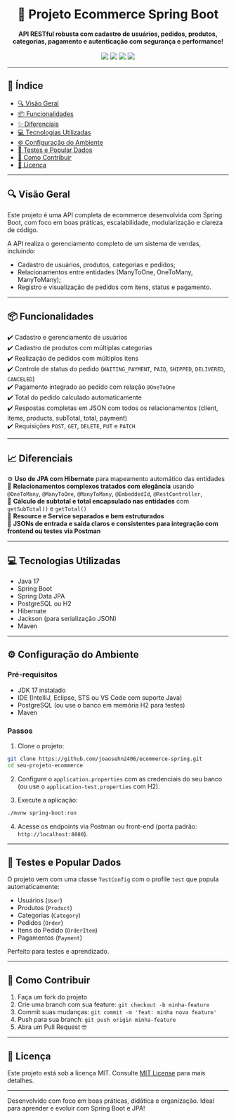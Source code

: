 <h1 align="center">🛒 Projeto Ecommerce Spring Boot</h1>

<div align="center">
  <strong>API RESTful robusta com cadastro de usuários, pedidos, produtos, categorias, pagamento e autenticação com segurança e performance!</strong>
</div>

<br />

<div align="center">
  <img src="https://img.shields.io/badge/SpringBoot-2.7.0-brightgreen?style=for-the-badge&logo=spring"/>
  <img src="https://img.shields.io/badge/Java-17-blue?style=for-the-badge&logo=java"/>
  <img src="https://img.shields.io/badge/PostgreSQL-Database-blue?style=for-the-badge&logo=postgresql"/>
  <img src="https://img.shields.io/badge/JPA-Hibernate-orange?style=for-the-badge"/>
</div>

---

## 📖 Índice

- [🔍 Visão Geral](#-visão-geral)
- [📦 Funcionalidades](#-funcionalidades)
- [✨ Diferenciais](#-diferenciais)
- [💻 Tecnologias Utilizadas](#-tecnologias-utilizadas)
- [⚙️ Configuração do Ambiente](#-configuração-do-ambiente)
- [🧪 Testes e Popular Dados](#-testes-e-popular-dados)
- [🤝 Como Contribuir](#-como-contribuir)
- [📄 Licença](#-licença)

---

## 🔍 Visão Geral

Este projeto é uma API completa de ecommerce desenvolvida com Spring Boot, com foco em boas práticas, escalabilidade, modularização e clareza de código. 

A API realiza o gerenciamento completo de um sistema de vendas, incluindo:
- Cadastro de usuários, produtos, categorias e pedidos;
- Relacionamentos entre entidades (ManyToOne, OneToMany, ManyToMany);
- Registro e visualização de pedidos com itens, status e pagamento.

---

## 📦 Funcionalidades

✔️ Cadastro e gerenciamento de usuários  
✔️ Cadastro de produtos com múltiplas categorias  
✔️ Realização de pedidos com múltiplos itens  
✔️ Controle de status do pedido (`WAITING_PAYMENT`, `PAID`, `SHIPPED`, `DELIVERED`, `CANCELED`)  
✔️ Pagamento integrado ao pedido com relação `@OneToOne`  
✔️ Total do pedido calculado automaticamente  
✔️ Respostas completas em JSON com todos os relacionamentos (client, items, products, subTotal, total, payment)  
✔️ Requisições `POST`, `GET`, `DELETE`, `PUT` e `PATCH`  

---

## 📈 Diferenciais

⚙️ **Uso de JPA com Hibernate** para mapeamento automático das entidades  
🔁 **Relacionamentos complexos tratados com elegância** usando `@OneToMany`, `@ManyToOne`, `@ManyToMany`, `@EmbeddedId`, `@RestController`,   
🧠 **Cálculo de subtotal e total encapsulado nas entidades** com `getSubTotal()` e `getTotal()`  
📐 **Resource e Service separados e bem estruturados**  
🎯 **JSONs de entrada e saída claros e consistentes para integração com frontend ou testes via Postman**  

---

## 💻 Tecnologias Utilizadas

- Java 17
- Spring Boot
- Spring Data JPA
- PostgreSQL ou H2
- Hibernate
- Jackson (para serialização JSON)
- Maven

---

## ⚙️ Configuração do Ambiente

### Pré-requisitos

- JDK 17 instalado
- IDE (IntelliJ, Eclipse, STS ou VS Code com suporte Java)
- PostgreSQL (ou use o banco em memória H2 para testes)
- Maven

### Passos

1. Clone o projeto:
```bash
git clone https://github.com/joaosehn2406/ecommerce-spring.git
cd seu-projeto-ecommerce
```

2. Configure o `application.properties` com as credenciais do seu banco (ou use o `application-test.properties` com H2).

3. Execute a aplicação:
```bash
./mvnw spring-boot:run
```

4. Acesse os endpoints via Postman ou front-end (porta padrão: `http://localhost:8080`).


---

## 🧪 Testes e Popular Dados

O projeto vem com uma classe `TestConfig` com o profile `test` que popula automaticamente:
- Usuários (`User`)
- Produtos (`Product`)
- Categorias (`Category`)
- Pedidos (`Order`)
- Itens do Pedido (`OrderItem`)
- Pagamentos (`Payment`)

Perfeito para testes e aprendizado.

---

## 🤝 Como Contribuir

1. Faça um fork do projeto
2. Crie uma branch com sua feature: `git checkout -b minha-feature`
3. Commit suas mudanças: `git commit -m 'feat: minha nova feature'`
4. Push para sua branch: `git push origin minha-feature`
5. Abra um Pull Request 🤓

---

## 📄 Licença

Este projeto está sob a licença MIT. Consulte [MIT License](https://mit-license.org/) para mais detalhes.

---

Desenvolvido com foco em boas práticas, didática e organização. Ideal para aprender e evoluir com Spring Boot e JPA!
